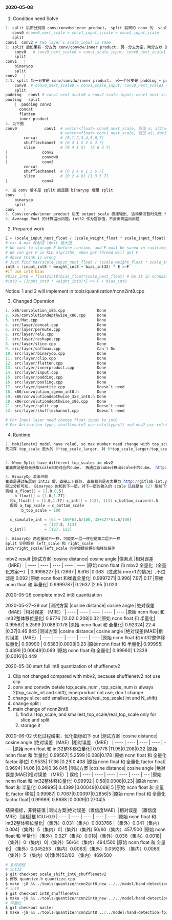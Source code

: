 <!--
 * @Author: xieydd
 * @since: 2020-05-08 10:36:58
 * @lastTime: 2020-06-03 20:16:26
 * @LastAuthor: Do not edit
 * @message: 
 -->
#### 2020-05-08

1. Condition need Solve
```s
1. split 后面分别跟 conv/convdw/inner product， split 前面的 conv 的  scale_next 是统一的
   conv0 #conv0_next_scale = conv1_input_sccale = conv2_input_scale
   split
conv1  conv2 # two layer`s scale_input is same
2. split 后如果有一分支为 conv/convdw/inner product, 另一分支为空，两分支以 BinaryOp 相连接
    conv0   # conv0_next_scale0 = conv1_scale_input; conv0_next_scale1 = conv2_scale_input
    split
conv1   |
    binaryop
    split
conv2   |
2.1. split 后一分支是 conv/convdw/inner product， 另一个分支是 padding + pooling 可以融合到 2 中
    conv0  # conv0_next_scale0 = conv1_scale_input; conv0_next_scale1 = inner_product_input_scale
    split
padding   conv1 # conv1_next_scale0 = conv2_scale_input; conv1_next_scale1 = inner_product_input_scale 
pooling   split
    |  padding conv2
      concat
      flatten
      inner product
3. 见下图
conv0            conv1  # vector<float> conv0_next_scale, 假设 a; a[2]=a[3]=conv2_scale_in  a[1]=conv4_scale_in ... 直到vector填满为止
                        # vector<float> conv1_next_scale, 假设 a1; Notice 这里要注意和下面的不一样 a1[4] = a1[5] = conv2_scale_in ; a1[6] = conv4_scale_in
        concat          # [0,1,2,3,4,5,6,7]
        shufflechannel  # [0 4 1 5 2 6 3 7]
        slice           # [0 4 1 5]  [2 6 3 7] 
|               conv2
|               convdw0
|               conv3
        concat
        shufflechannel  # [0 2 4 6 1 3 5 7]
        slice           # [0 2 4 6] [1 3 5 7]
|               conv4

4. 当 conv 后不是 split 而是跟 binaryop 后跟 split
conv    |
    binaryop
    split
conv    |    
5. Conv/convdw/inner product 后无 output_scale 直接输出, 这种情况暂时先做 float 输出
6. Average Pool 的计算溢出问题，int32 作为暂存值，不会出现溢出问题
```
2. Prepared work
```s
E = (scale_input_next_float / (scale_weight_float * scale_input_float))  * 2^F  
# cx: A_max 映射成 16bit 最大值
# We want to storage E before runtime, and F must be sured in runitime, so in there we use a fake F, in runtime will be recovery, but it is not best.
# We can get F in KLD algrithm, when get thread will get F
# Above think is wrong
# Just find max(scale_input_next_float / (scale_weight_float * scale_input_float)), and set BitN, we use 8, and get F
int8 = (input_int8 * weight_int8 + bias_int32) * E >>F 
#if use int8 bias
#bias_int8 = float2int8(bias_float*scale_next_float) # Do it in ncnn2int8
#int8 = (input_int8 * weight_int8)*E >> F + bias_int8
```

Notice: 1 and 2 will implement in tools/quantization/ncnn2int8.cpp

3. Changed Operation
```s
1. x86/convolution_x86.cpp              Done
2. x86/convolutiondepthwise_x86.cpp     Done
3. src/Mat.cpp                          Done
4. src/layer/concat.cpp                 Done
5. src/layer/permute.cpp                Done
6. src/layer/relu.cpp                   Done
7. src/layer/reshape.cpp                Done
8. src/layer/slice.cpp                  Done
9. src/layer/softmax.cpp                Can`t Do
10. src/layer/binaryop.cpp              Done
11. src/layer/clip.cpp                  Done
12. src/layer/flatten.cpp               Done    
13. src/layer/innerproduct.cpp          Done
14. src/layer/input.cpp                 Done
15. src/layer/padding.cpp               Done
16. src/layer/pooling.cpp               Done
17. src/layer/quantize.cpp              Doesn`t need
18. x86/convolution_sgemm_int8.h        Done
19. x86/convolutiondepthwise_3x3_int8.h Done
20. x86/convolutiondepthwise_x86.cpp    Done
21. src/layer/split.cpp                 Doesn`t need 
22. src/layer/shufflechannel.cpp        Doesn`t need  

# For Input layer need change float input to int8
# For Activation_type, shufflenetv2 use relu(type=1) and mbv2 use relu6(type=3) max/scale << right_shift
```

4. Runtime 
```s
1. Mobilenetv2 model have relu6, so max number need change with top_scale, for simple use, before runtime storage max*top_scale,  when see mbv2 param, with relu6 activation , top_scale only have one number, so it can storage in param
先只存 top_scale 更大的 6*top_scale_larger, 对 6*top_scale_larger/top_scale_small


2. When Split have different top_scales in mbv2
崔鑫做法是取先获取scale大的对应的cube， 再通过该cube计算出scale小的cube。 http://gitlab-iot.yzs.io/cuixin/ncnn_conv_std/blob/mbv2/src/layer/x86/convolution_x86.cpp#L497

3. BinaryOp 溢出问题
崔鑫是通过拓展到 int32 后，直接上下裁剪, 直接裁剪是否太暴力 http://gitlab-iot.yzs.io/cuixin/ncnn_conv_std/blob/mbv2/src/mat.cpp#L577
经过分析可知， Binaryop 的和到下一层，对下一层的输入的 scale 已经是在 127 限制下生成的
例如 a_float[] = [1.0,0.5]
    b_float[] = [1.0,1.27]
  和c_float[] = [2.0,1.77] c_int[] = [127, 113] c_bottom_scale=63.5
  假设 a_top_scale = c_bottom_scale
       b_top_scale = 100
    
  c_simulate_int = [64 + 100*63.5/100, 32+127*63.5/100]
                 = [127.5, 113]
  c_int[]        = [127, 113]

4. BinaryOp 两边量纲不一样，可能第一层一样但是第二层不一样
Split 分别保存 left_scale 和 right_scale
int8*right_scale/left_scale 同样做提前保存和移位操作
```

mbv2 result
|测试方案	|cosine distance|	cosine angle	|像素点	|相对误差 （MRE）
|  ----  | ----  | ---- | ---- | ----
|原始 ncnn float 和 mbv2 全量化（全量化方案一）|	0.9998227	|0.72667	| 6.616	|0.063（过滤掉 mre>1 的情况）,不过滤是 0.092
|原始 ncnn float 和崔鑫全量化|	0.9997271|	0.996|	 7.97|	0.17
|原始 ncnn float 和 半量化|	0.9999787|	0.2637	|2.95	|0.023


2020-05-26 complete mbv2 int8 quantization



2020-05-27~29
out
|测试方案	|cosine distance|	cosine angle	|绝对误差（MAE）|相对误差 （MRE）
|  ----  | ----  | ---- | ---- | ----
|原始 ncnn float 和 int32整体移位量化|	0.9776	|12.02|0.208|0.32
|原始 ncnn float 和 半量化|	0.99567|	5.2599	|0.088|0.178
|原始 ncnn float 和 全量化|	0.92324|	22.4	|0.37|0.46
845
|测试方案	|cosine distance|	cosine angle	|绝对误差(MAE)|相对误差 （MRE）
|  ----  | ----  | ---- | ---- | ----
|原始 ncnn float 和 int32整体移位量化|	0.99990	|	0.6383|0.0008|0.23
|原始 ncnn float 和 半量化|	0.99995|	0.4399	|0.00049|0.069
|原始 ncnn float 和 全量化|	0.99960|	1.2339	|0.00161|0.449


2020-05-30 start full int8 quantization of shufflenetv2
1. Clip not changed compared with mbv2, because shufflenetv2 not use clip
2. conv and convdw detele top_scale_num , top_scale_num is always 2(top_scale_int and shift), innerproduct not use, don`t change
3. change slice: add smallest_top_scale/real_top_scale( int and N_shift)
4. change split :
4. main change of ncnn2int8
    1. find all top_scale, and smallest_top_scale/real_top_scale only for slice and split
    2. storage it

2020-06-02 
优化过程结束，优化指标如下
out
|测试方案	|cosine distance|	cosine angle	|绝对误差（MAE）|相对误差 （MRE）
|  ----  | ----  | ---- | ---- | ----
|原始 ncnn float 和 int32整体移位量化|	0.9778	|11.95|0.208|0.32
|原始 ncnn float 和 半量化|	0.99567|	5.2599	|0.088|0.178
|原始 ncnn float 和 全量化 factor 移位|	0.9535|	17.36	|0.29|0.408
|原始 ncnn float 和 全量化 factor float|	0.9694|	14.06	|0.24|0.36
845
|测试方案	|cosine distance|	cosine angle	|绝对误差(MAE)|相对误差 （MRE）| 误检
|  ----  | ----  | ---- | ---- | ---- | ---
|原始 ncnn float 和 int32整体移位量化|	0.99992	|	0.58|0.0008|0.23|
|原始 ncnn float 和 半量化|	0.99995|	0.4399	|0.00049|0.069| 5
|原始 ncnn float 和 全量化 factor 移位|	0.99987|		0.7087|0.00097|0.2856|5
|原始 ncnn float 和 全量化 factor float|	0.99989|	0.6688	|0.0009|0.2704|5


结果指标，非特征值
|测试方案|绝对误差（置信度MAE）|相对误差 （置信度MRE）|误检|框 IOU>0.9
|  ----  | ----  | ---- | ---- | ---- 
|原始 ncnn float 和 int32整体移位量化|（集外）0.031（集内）0.003766 |（集外）0.041（集内）0.004|（集外）5（集内）0|（集外）(集外) 50/60（集内）457/500
|原始 ncnn float 和 半量化|（集外）0.027（集内）0.018|（集外）0.036（集内）0.0018|（集外）0（集内）0|（集外）56/64（集内）494/500
|原始 ncnn float 和 全量化|	（集外）0.045253 （集内）0.0063|（集外）0.059295 （集内）0.0066|（集外）5 （集内）0|(集外)52/60 （集内）469/500

```s
# 复现流程
# int32
$ git checkout scale_shift_int8_shufflenetv2
$ 修改 quantize.h quantiize.cpp 
$ make -j8 && ./tools/quantize/ncnn2int8_new ../../model/hand-detection-fp32.param ../../model/hand-detection-fp32.bin ../../model/hand-detection-int8.param ../../model/hand-detection-int8.bin ../../model/hand-detection.table ../../model/hand-detection-int.table
# int8
$ git checkout int8_shufflenetv2
$ make -j8 && ./tools/quantize/ncnn2int8_new ../../model/hand-detection-fp32.param ../../model/hand-detection-fp32.bin ../../model/hand-detection-int8.param ../../model/hand-detection-int8.bin 
# 半量化
$ git checkout master
$ make -j8 && ./tools/quantize/ncnn2int8 ../../model/hand-detection-fp32.param ../../model/hand-detection-fp32.bin ../../model/hand-detection-int8.param ../../model/hand-detection-int8.bin 
```